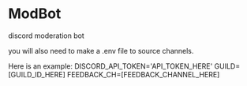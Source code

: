 # ModBot
discord moderation bot


you will also need to make a .env file to source channels. 

Here is an example: 
DISCORD_API_TOKEN='API_TOKEN_HERE'
GUILD=[GUILD_ID_HERE]
FEEDBACK_CH=[FEEDBACK_CHANNEL_HERE]
